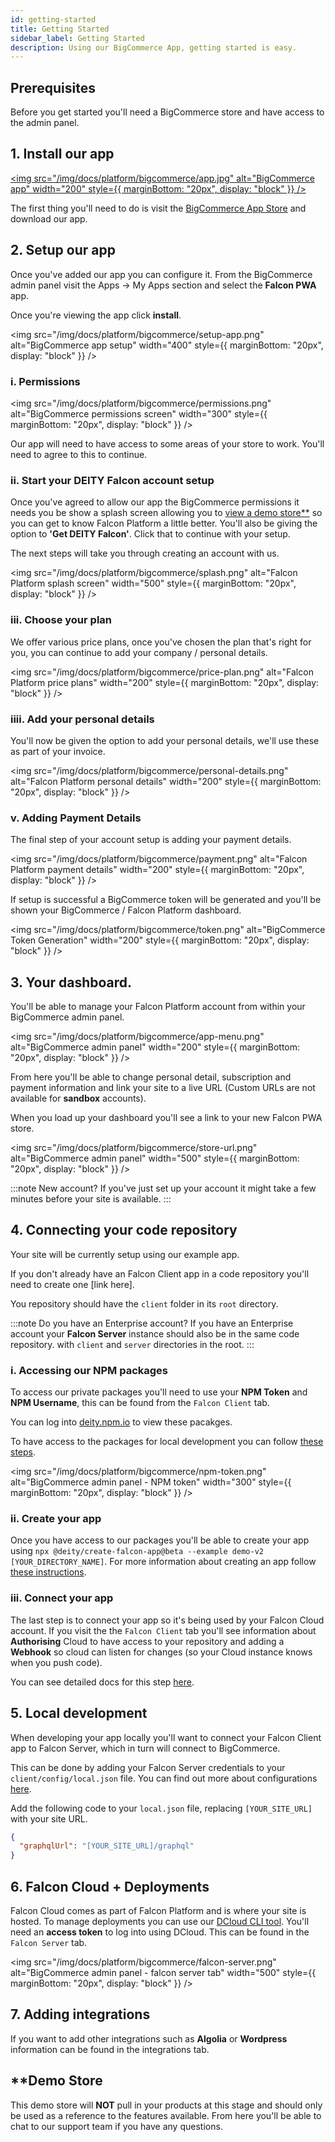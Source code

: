 ```yaml
---
id: getting-started
title: Getting Started
sidebar_label: Getting Started
description: Using our BigCommerce App, getting started is easy.
---
```


## Prerequisites

Before you get started you'll need a BigCommerce store and have access to the admin panel.

## 1. Install our app

<a
href="https://www.bigcommerce.com/apps/deity-falcon-pwa-storefront/"
target="\_blank"
rel="noopener noreferrer"
title="Download our BigCommerce App"> <img
src="/img/docs/platform/bigcommerce/app.jpg"
alt="BigCommerce app"
width="200"
style={{ marginBottom: "20px", display: "block" }}
/>
</a>

The first thing you'll need to do is visit the [BigCommerce App Store](https://www.bigcommerce.com/apps/deity-falcon-pwa-storefront/) and download our app.

## 2. Setup our app

Once you've added our app you can configure it. From the BigCommerce admin panel visit the Apps -> My Apps section and select the **Falcon PWA** app.

Once you're viewing the app click **install**.

<img
src="/img/docs/platform/bigcommerce/setup-app.png"
alt="BigCommerce app setup"
width="400"
style={{ marginBottom: "20px", display: "block" }}
/>

### i. Permissions

<img
src="/img/docs/platform/bigcommerce/permissions.png"
alt="BigCommerce permissions screen"
width="300"
style={{ marginBottom: "20px", display: "block" }}
/>

Our app will need to have access to some areas of your store to work. You'll need to agree to this to continue.

### ii. Start your DEITY Falcon account setup

Once you've agreed to allow our app the BigCommerce permissions it needs you be show a splash screen allowing you to [view a demo store\*\*](#demo) so you can get to know Falcon Platform a little better. You'll also be giving the option to **'Get DEITY Falcon'**. Click that to continue with your setup.

The next steps will take you through creating an account with us.

<img
src="/img/docs/platform/bigcommerce/splash.png"
alt="Falcon Platform splash screen"
width="500"
style={{ marginBottom: "20px", display: "block" }}
/>

### iii. Choose your plan

We offer various price plans, once you've chosen the plan that's right for you, you can continue to add your company / personal details.

<img
src="/img/docs/platform/bigcommerce/price-plan.png"
alt="Falcon Platform price plans"
width="200"
style={{ marginBottom: "20px", display: "block" }}
/>

### iiii. Add your personal details

You'll now be given the option to add your personal details, we'll use these as part of your invoice.

<img
src="/img/docs/platform/bigcommerce/personal-details.png"
alt="Falcon Platform personal details"
width="200"
style={{ marginBottom: "20px", display: "block" }}
/>

### v. Adding Payment Details

The final step of your account setup is adding your payment details.

<img
src="/img/docs/platform/bigcommerce/payment.png"
alt="Falcon Platform payment details"
width="200"
style={{ marginBottom: "20px", display: "block" }}
/>

If setup is successful a BigCommerce token will be generated and you'll be shown your BigCommerce / Falcon Platform dashboard.

<img
src="/img/docs/platform/bigcommerce/token.png"
alt="BigCommerce Token Generation"
width="200"
style={{ marginBottom: "20px", display: "block" }}
/>

## 3. Your dashboard.

You'll be able to manage your Falcon Platform account from within your BigCommerce admin panel.

<img
src="/img/docs/platform/bigcommerce/app-menu.png"
alt="BigCommerce admin panel"
width="200"
style={{ marginBottom: "20px", display: "block" }}
/>

From here you'll be able to change personal detail, subscription and payment information and link your site to a live URL (Custom URLs are not available for **sandbox** accounts).

When you load up your dashboard you'll see a link to your new Falcon PWA store.

<img
src="/img/docs/platform/bigcommerce/store-url.png"
alt="BigCommerce admin panel"
width="500"
style={{ marginBottom: "20px", display: "block" }}
/>

:::note New account?
If you've just set up your account it might take a few minutes before your site is available.
:::

## 4. Connecting your code repository

Your site will be currently setup using our example app.

If you don't already have an Falcon Client app in a code repository you'll need to create one [link here].

You repository should have the `client` folder in its `root` directory.

:::note Do you have an Enterprise account?
If you have an Enterprise account your **Falcon Server** instance should also be in the same code repository. with `client` and `server` directories in the root.
:::

### i. Accessing our NPM packages

To access our private packages you'll need to use your **NPM Token** and **NPM Username**, this can be found from the `Falcon Client` tab.

You can log into [deity.npm.io](https://npm.deity.io/) to view these pacakges.

To have access to the packages for local development you can follow [these steps](/platform/getting-started/npm/).

<img
src="/img/docs/platform/bigcommerce/npm-token.png"
alt="BigCommerce admin panel - NPM token"
width="300"
style={{ marginBottom: "20px", display: "block" }}
/>

### ii. Create your app

Once you have access to our packages you'll be able to create your app using `npx @deity/create-falcon-app@beta --example demo-v2 [YOUR_DIRECTORY_NAME]`. For more information about creating an app follow [these instructions](/platform/getting-started/create).

### iii. Connect your app

The last step is to connect your app so it's being used by your Falcon Cloud account. If you visit the the `Falcon Client` tab you'll see information about **Authorising** Cloud to have access to your repository and adding a **Webhook** so cloud can listen for changes (so your Cloud instance knows when you push code).

You can see detailed docs for this step [here](/platform/getting-started/repository).

## 5. Local development

When developing your app locally you'll want to connect your Falcon Client app to Falcon Server, which in turn will connect to BigCommerce.

This can be done by adding your Falcon Server credentials to your `client/config/local.json` file. You can find out more about configurations [here](/platform/configuration/overview).

Add the following code to your `local.json` file, replacing `[YOUR_SITE_URL]` with your site URL.

```json
{
  "graphqlUrl": "[YOUR_SITE_URL]/graphql"
}
```

## 6. Falcon Cloud + Deployments

Falcon Cloud comes as part of Falcon Platform and is where your site is hosted. To manage deployments you can use our [DCloud CLI tool](/platform/cloud/installation). You'll need an **access token** to log into using DCloud. This can be found in the `Falcon Server` tab.

<img
src="/img/docs/platform/bigcommerce/falcon-server.png"
alt="BigCommerce admin panel - falcon server tab"
width="500"
style={{ marginBottom: "20px", display: "block" }}
/>

## 7. Adding integrations

If you want to add other integrations such as **Algolia** or **Wordpress** information can be found in the integrations tab.

## \*\*Demo Store

This demo store will **NOT** pull in your products at this stage and should only be used as a reference to the features available. From here you'll be able to chat to our support team if you have any questions.
